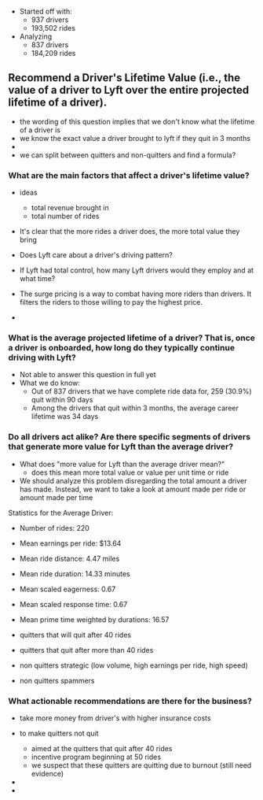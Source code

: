 - Started off with:
  - 937 drivers
  - 193,502 rides
- Analyzing
  - 837 drivers
  - 184,209 rides

## Recommend a Driver's Lifetime Value (i.e., the value of a driver to Lyft over the entire projected lifetime of a driver).

- the wording of this question implies that we don't know what the lifetime of a driver is
- we know the exact value a driver brought to lyft if they quit in 3 months
-
- we can split between quitters and non-quitters and find a formula?


### What are the main factors that affect a driver's lifetime value?
- ideas
  - total revenue brought in
  - total number of rides

- It's clear that the more rides a driver does, the more total value they bring



- Does Lyft care about a driver's driving pattern?
- If Lyft had total control, how many Lyft drivers would they employ and at what time?
- The surge pricing is a way to combat having more riders than drivers. It filters the riders to those willing to pay the highest price.
-

### What is the average projected lifetime of a driver? That is, once a driver is onboarded, how long do they typically continue driving with Lyft?
- Not able to answer this question in full yet
- What we do know:
  - Out of 837 drivers that we have complete ride data for, 259 (30.9%) quit within 90 days
  - Among the drivers that quit within 3 months, the average career lifetime was 34 days

### Do all drivers act alike? Are there specific segments of drivers that generate more value for Lyft than the average driver?
- What does "more value for Lyft than the average driver mean?"
  - does this mean more total value or value per unit time or ride
- We should analyze this problem disregarding the total amount a driver has made. Instead, we want to take a look at amount made per ride or amount made per time

Statistics for the Average Driver:

- Number of rides: 220
- Mean earnings per ride: $13.64
- Mean ride distance: 4.47 miles
- Mean ride duration: 14.33 minutes
- Mean scaled eagerness: 0.67
- Mean scaled response time: 0.67
- Mean prime time weighted by durations: 16.57



- quitters that will quit after 40 rides
- quitters that quit after more than 40 rides
- non quitters strategic (low volume, high earnings per ride, high speed)
- non quitters spammers

### What actionable recommendations are there for the business?
- take more money from driver's with higher insurance costs
- to make quitters not quit
  - aimed at the quitters that quit after 40 rides
  - incentive program beginning at 50 rides
  - we suspect that these quitters are quitting due to burnout (still need evidence)
- 

- 
  
